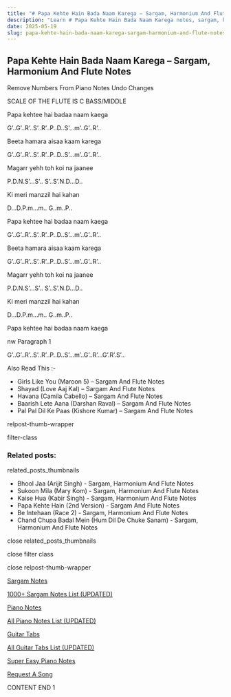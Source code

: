 ```yaml
---
title: "# Papa Kehte Hain Bada Naam Karega – Sargam, Harmonium And Flute Notes"
description: "Learn # Papa Kehte Hain Bada Naam Karega notes, sargam, harmonium notations and flute notes. Easy step-by-step tutorial for beginners."
date: 2025-05-19
slug: papa-kehte-hain-bada-naam-karega-sargam-harmonium-and-flute-notes
---
```


## Papa Kehte Hain Bada Naam Karega – Sargam, Harmonium And Flute Notes

Remove Numbers From Piano Notes
Undo Changes

SCALE OF THE FLUTE IS C BASS/MIDDLE

Papa kehtee hai badaa naam kaega

G’..G’..R’..S’..R’..P..D..S’…m’..G’..R’..

Beeta hamara aisaa kaam karega

G’..G’..R’..S’..R’..P..D..S’…m’..G’..R’..

Magarr yehh toh koi na jaanee

P.D.N.S’…S’.. S’..S’.N.D…D..

Ki meri manzzil hai kahan

D…D.P.m…m.. G..m..P..

Papa kehtee hai badaa naam kaega

G’..G’..R’..S’..R’..P..D..S’…m’..G’..R’..

Beeta hamara aisaa kaam karega

G’..G’..R’..S’..R’..P..D..S’…m’..G’..R’..

Magarr yehh toh koi na jaanee

P.D.N.S’…S’.. S’..S’.N.D…D..

Ki meri manzzil hai kahan

D…D.P.m…m.. G..m..P..

Papa kehtee hai badaa naam kaega

nw Paragraph 1

G’..G’..R’..S’..R’..P..D..S’…m’..G’..R’…G’.R’.S’..

Also Read This :-

* Girls Like You (Maroon 5) – Sargam And Flute Notes
* Shayad (Love Aaj Kal) – Sargam And Flute Notes
* Havana (Camila Cabello) – Sargam And Flute Notes
* Baarish Lete Aana (Darshan Raval) – Sargam And Flute Notes
* Pal Pal Dil Ke Paas (Kishore Kumar) – Sargam And Flute Notes

relpost-thumb-wrapper

filter-class

### Related posts:

related_posts_thumbnails

* Bhool Jaa (Arijit Singh) - Sargam, Harmonium And Flute Notes
* Sukoon Mila (Mary Kom) - Sargam, Harmonium And Flute Notes
* Kaise Hua (Kabir Singh) - Sargam, Harmonium And Flute Notes
* Papa Kehte Hain (2nd Version) - Sargam And Flute Notes
* Be Intehaan (Race 2) - Sargam, Harmonium And Flute Notes
* Chand Chupa Badal Mein (Hum Dil De Chuke Sanam) - Sargam, Harmonium And Flute Notes

close related_posts_thumbnails

close filter class

close relpost-thumb-wrapper

[Sargam Notes](/sargam-notes.html)

[1000+ Sargam Notes List (UPDATED)](/all-songs-list-sargam-notes.html)

[Piano Notes](/piano-notes.html)

[All Piano Notes List (UPDATED)](/all-songs-list-piano-notes.html)

[Guitar Tabs](/guitar-tabs.html)

[All Guitar Tabs List (UPDATED)](/all-songs-list-guitar-tabs.html)

[Super Easy Piano Notes](https://studywall.in/)

[Request A Song](/request-a-song.html)

CONTENT END 1

